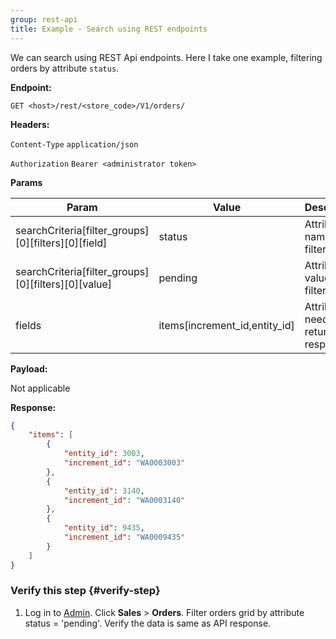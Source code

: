 ```yaml
---
group: rest-api
title: Example - Search using REST endpoints
---
```


We can search using REST Api endpoints. Here I take one example, filtering orders by attribute `status`.

**Endpoint:**

`GET <host>/rest/<store_code>/V1/orders/`

**Headers:**

`Content-Type` `application/json`

`Authorization` `Bearer <administrator token>`

**Params**

Param | Value | Description
--- | --- | ---
searchCriteria[filter_groups][0][filters][0][field] | status | Attribute name to filter
searchCriteria[filter_groups][0][filters][0][value] | pending | Attribute value to filter
fields | items[increment_id,entity_id] | Attributes needs to be return as response

**Payload:**

Not applicable

**Response:**

```json
{
    "items": [
        {
            "entity_id": 3003,
            "increment_id": "WA0003003"
        },
        {
            "entity_id": 3140,
            "increment_id": "WA0003140"
        },
        {
            "entity_id": 9435,
            "increment_id": "WA0009435"
        }
    ]
}
```

### Verify this step {#verify-step}

1. Log in to [Admin](https://glossary.magento.com/admin). Click **Sales** > **Orders**. Filter orders grid by attribute status = 'pending'. Verify the data is same as API response.



